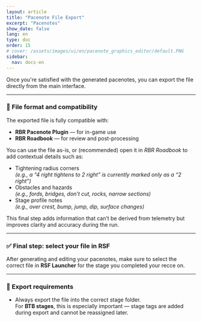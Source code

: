 ```yaml
---
layout: article
title: "Pacenote File Export"
excerpt: "Pacenotes"
show_date: false
lang: en
type: doc
order: 15
# cover: /assets/images/ui/en/pacenote_graphics_editor/default.PNG
sidebar:
  nav: docs-en
---
```


Once you're satisfied with the generated pacenotes, you can export the file directly from the main interface.

---

### 📂 File format and compatibility

The exported file is fully compatible with:

- **RBR Pacenote Plugin** — for in-game use  
- **RBR Roadbook** — for review and post-processing

You can use the file as-is, or (recommended) open it in *RBR Roadbook* to add contextual details such as:

- Tightening radius corners  
  *(e.g., a “4 right tightens to 2 right” is currently marked only as a “2 right”)*  
- Obstacles and hazards  
  *(e.g., fords, bridges, don’t cut, rocks, narrow sections)*  
- Stage profile notes  
  *(e.g., over crest, bump, jump, dip, surface changes)*

This final step adds information that can’t be derived from telemetry but improves clarity and accuracy during the run.

---

### ✅ Final step: select your file in RSF

After generating and editing your pacenotes, make sure to select the correct file in **RSF Launcher** for the stage you completed your recce on.

---

### 📌 Export requirements

- Always export the file into the correct stage folder.  
  For **BTB stages**, this is especially important — stage tags are added during export and cannot be reassigned later.
